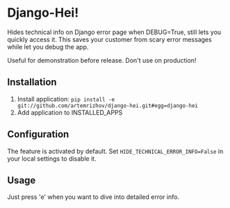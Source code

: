 Django-Hei!
==========

Hides technical info on Django error page when DEBUG=True, still lets you
quickly access it.
This saves your customer from scary error messages while let you debug the app.

Useful for demonstration before release. Don't use on production!

Installation
------------

1. Install application:
`pip install -e git://github.com/artemrizhov/django-hei.git#egg=django-hei`
2. Add application to INSTALLED_APPS

Configuration
-------------

The feature is activated by default. Set `HIDE_TECHNICAL_ERROR_INFO=False` in
your local settings to disable it.

Usage
-----

Just press 'e' when you want to dive into detailed error info.
